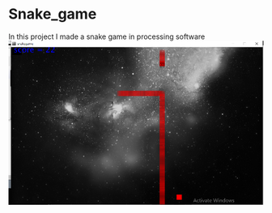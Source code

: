 # Snake_game
In this project I made a snake game in processing software 
![](snakegame/data/Screenshot%20(925).png)

